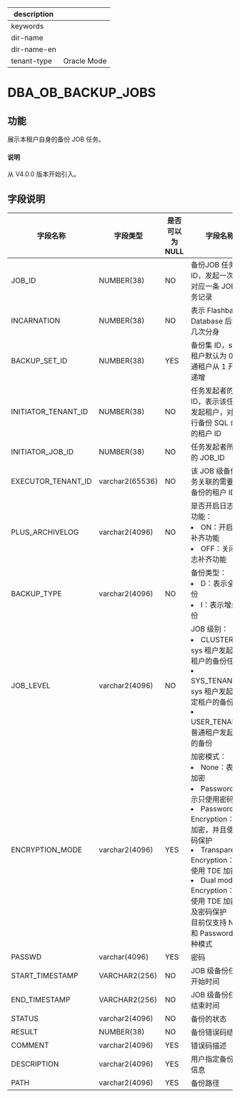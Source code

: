 |description||
|---|---|
|keywords||
|dir-name||
|dir-name-en||
|tenant-type|Oracle Mode|

# DBA_OB_BACKUP_JOBS

## 功能

展示本租户自身的备份 JOB 任务。

<main id="notice" type='explain'>
  <h4>说明</h4>
  <p>从 V4.0.0 版本开始引入。</p>
</main>

## 字段说明

| 字段名称 | 字段类型 | 是否可以为 NULL | 字段名称 |
| ------- | -------- | -------------- | ------- |
| JOB_ID | NUMBER(38) | NO | 备份JOB 任务 ID，发起一次备份对应一条 JOB 任务记录 |
| INCARNATION | NUMBER(38) | NO | 表示 Flashback Database 后的第几次分身 |
| BACKUP_SET_ID | NUMBER(38) | YES | 备份集 ID，sys 租户默认为 0，普通租户从 1 开始递增 |
| INITIATOR_TENANT_ID | NUMBER(38) | NO | 任务发起者的租户 ID，表示该任务的发起租户，对应执行备份 SQL 命令的租户 ID |
| INITIATOR_JOB_ID | NUMBER(38) | NO | 任务发起者所属于的 JOB_ID |
| EXECUTOR_TENANT_ID | varchar2(65536) | NO | 该 JOB 级备份任务关联的需要执行备份的租户 ID |
| PLUS_ARCHIVELOG | varchar2(4096) | NO | 是否开启日志补齐功能：<li>ON：开启日志补齐功能<li>OFF：关闭日志补齐功能 |
| BACKUP_TYPE | varchar2(4096) | NO | 备份类型：<li>D：表示全量备份<li>I：表示增量备份 |
| JOB_LEVEL | varchar2(4096) | NO | JOB 级别：<li>CLUSTER：sys 租户发起所有租户的备份任务<li>SYS_TENANT：sys 租户发起的指定租户的备份任务<li>USER_TENANT：普通租户发起自身的备份 |
| ENCRYPTION_MODE | varchar2(4096) | YES | 加密模式：<li>None：表示不加密<li>Password：表示只使用密码保护<li>Password Encryption：表示加密，并且使用密码保护<li>Transparent Encryption：表示使用 TDE 加密<li>Dual mode Encryption：表示使用 TDE 加密以及密码保护<br>目前仅支持 None 和 Password 两种模式 |
| PASSWD | varchar(4096) | YES | 密码 |
| START_TIMESTAMP | VARCHAR2(256) | NO | JOB 级备份任务开始时间 |
| END_TIMESTAMP | VARCHAR2(256) | NO | JOB 级备份任务结束时间 |
| STATUS | varchar2(4096) | NO | 备份的状态 |
| RESULT | NUMBER(38) | NO | 备份错误码结果 |
| COMMENT | varchar2(4096) | YES | 错误码描述 |
| DESCRIPTION | varchar2(4096) | YES | 用户指定备份描述信息 |
| PATH | varchar2(4096) | YES | 备份路径 |
